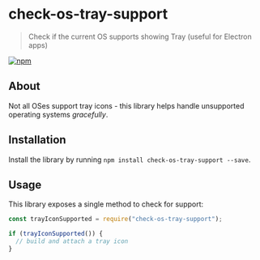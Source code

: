 # check-os-tray-support

> Check if the current OS supports showing Tray (useful for Electron apps)

[![npm](https://img.shields.io/npm/v/check-os-tray-support.svg?label=npm%20version)](https://www.npmjs.com/package/check-os-tray-support)

## About
Not all OSes support tray icons - this library helps handle unsupported operating systems _gracefully_.

## Installation
Install the library by running `npm install check-os-tray-support --save`.

## Usage
This library exposes a single method to check for support:

```javascript
const trayIconSupported = require("check-os-tray-support");

if (trayIconSupported()) {
  // build and attach a tray icon
}
```

